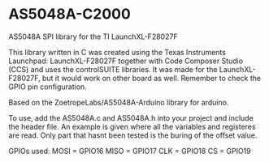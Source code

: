 # AS5048A-C2000
AS5048A SPI library for the TI LaunchXL-F28027F

This library written in C was created using the Texas Instruments Launchpad: LaunchXL-F28027F together with Code Composer Studio (CCS) and uses the controlSUITE libraries. It was made for the LaunchXL-F28027F, but it would work on other board as well. Remember to check the GPIO pin configuration.

Based on the ZoetropeLabs/AS5048A-Arduino library for arduino.

To use, add the AS5048A.c and AS5048A.h into your project and include the header file. An example is given where all the variables and registeres are read. Only part that hasnt been tested is the buring of the offset value.

GPIOs used:
MOSI  = GPIO16
MISO  = GPIO17
CLK   = GPIO18
CS    = GPIO19
